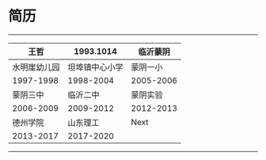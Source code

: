 # 简历

***

王哲 | 1993.1014 | 临沂蒙阴
---- | ---- | ---- 
水明崖幼儿园 | 坦埠镇中心小学 | 蒙阴一小
1997-1998 | 1998-2004 | 2005-2006
蒙阴三中 | 临沂二中 | 蒙阴实验
2006-2009 | 2009-2012 | 2012-2013
德州学院 | 山东理工 | Next
2013-2017 | 2017-2020 |

***